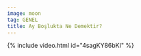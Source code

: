 ```yaml
---
image: moon
tag: GENEL
title: Ay Boşlukta Ne Demektir?
---
```


{% include video.html id="4sagKY86bKI" %}
